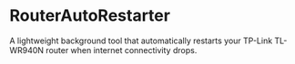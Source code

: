 # RouterAutoRestarter
A lightweight background tool that automatically restarts your TP-Link TL-WR940N router when internet connectivity drops.
